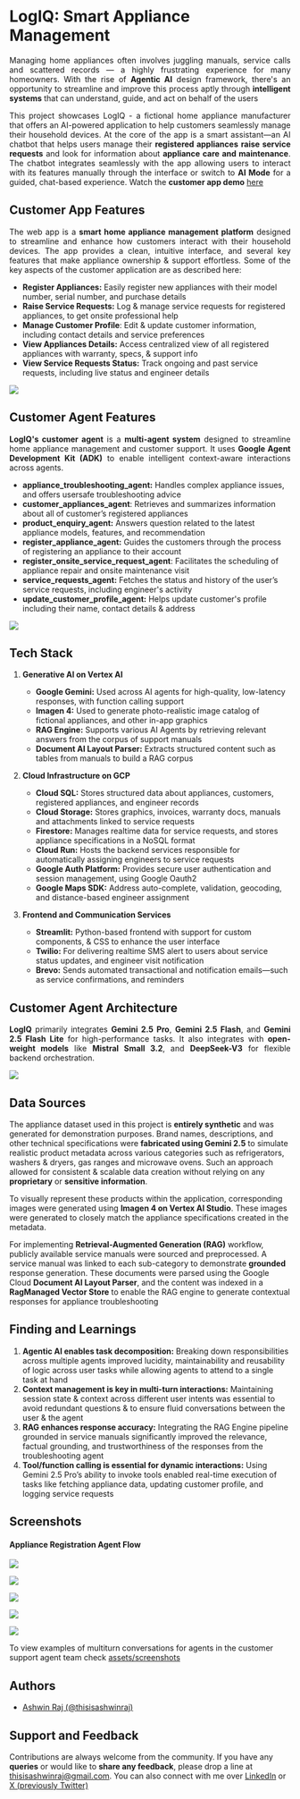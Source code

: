 # LogIQ: Smart Appliance Management

<P align='justify'>Managing home appliances often involves juggling manuals, service calls and scattered records — a highly frustrating experience for many homeowners. With the rise of <B>Agentic AI</B> design framework, there's an opportunity to streamline and improve this process aptly through <B>intelligent systems</B> that can understand, guide, and act on behalf of the users</P>

<P align='justify'>This project showcases LogIQ - a fictional home appliance manufacturer that offers an AI-powered application to help customers seamlessly manage their household devices. At the core of the app is a smart assistant—an  AI chatbot that helps users manage their <B>registered appliances</B> <B>raise service requests</B> and look for information about <B>appliance care and maintenance</B>. The chatbot integrates seamlessly with the app allowing users to interact with its features manually through the interface or switch to <B>AI Mode</B> for a guided, chat-based experience. Watch the <B>customer app demo</B> <a href='https://github.com/thisisashwinraj/LogIQ-Smart-Appliance-Management/tree/main?tab=readme-ov-file#screenshots'>here</a></P>

## Customer App Features

<P align='justify'>The web app is a <B>smart home appliance management platform</B> designed to streamline and enhance how customers interact with their household devices. The app provides a clean, intuitive interface, and several key features that make appliance ownership & support effortless. Some of the key aspects of the customer application are as described here:</P>

- **Register Appliances:** Easily register new appliances with their model number, serial number, and purchase details
- **Raise Service Requests:** Log & manage service requests for registered appliances, to get onsite professional help
- **Manage Customer Profile**: Edit & update customer information, including contact details and service preferences
- **View Appliances Details:** Access centralized view of all registered appliances with warranty, specs, & support info
- **View Service Requests Status:** Track ongoing and past service requests, including live status and engineer details

![](https://github.com/thisisashwinraj/LogIQ-Smart-Appliance-Management/blob/main/assets/screenshots/logiq_home_1.PNG)

## Customer Agent Features

<P align='justify'><B>LogIQ's customer agent</B> is a <B>multi-agent system</B> designed to streamline home appliance management and customer support. It uses <B>Google Agent Development Kit (ADK)</B> to enable intelligent context-aware interactions across agents.</P>

- **appliance_troubleshooting_agent:** Handles complex appliance issues, and offers usersafe troubleshooting advice
- **customer_appliances_agent**: Retrieves and summarizes information about all of customer’s registered appliances
- **product_enquiry_agent:** Answers question related to the latest appliance models, features, and recommendation
- **register_appliance_agent:** Guides the customers through the process of registering an appliance to their account
- **register_onsite_service_request_agent**: Facilitates the scheduling of appliance repair and onsite maintenance visit
- **service_requests_agent:** Fetches the status and history of the user’s service requests, including engineer's activity
- **update_customer_profile_agent:** Helps update customer's profile including their name, contact details & address

![](https://github.com/thisisashwinraj/LogIQ-Smart-Appliance-Management/blob/main/assets/screenshots/chat/appliance_troubleshooting/chat_appliance_troubleshooting_1.PNG)

## Tech Stack

1. **Generative AI on Vertex AI**
    - **Google Gemini:** Used across AI agents for high-quality, low-latency responses, with function calling support
    - **Imagen 4:** Used to generate photo-realistic image catalog of fictional appliances, and other in-app graphics
    - **RAG Engine:** Supports various AI Agents by retrieving relevant answers from the corpus of support manuals
    - **Document AI Layout Parser:** Extracts structured content such as tables from manuals to build a RAG corpus

2. **Cloud Infrastructure on GCP**
    - **Cloud SQL:** Stores structured data about appliances, customers, registered appliances, and engineer records
    - **Cloud Storage:** Stores graphics, invoices, warranty docs, manuals and attachments linked to service requests
    - **Firestore:** Manages realtime data for service requests, and stores appliance specifications in a NoSQL format
    - **Cloud Run:** Hosts the backend services responsible for automatically assigning engineers to service requests
    - **Google Auth Platform:** Provides secure user authentication and session management, using Google Oauth2
    - **Google Maps SDK:** Address auto-complete, validation, geocoding, and distance-based engineer assignment

3. **Frontend and Communication Services**
    - **Streamlit:** Python-based frontend with support for custom components, & CSS to enhance the user interface
    - **Twilio:** For delivering realtime SMS alert to users about service status updates, and engineer visit notification
    - **Brevo:** Sends automated transactional and notification emails—such as service confirmations, and reminders

## Customer Agent Architecture
<P align='justify'><B>LogIQ</B> primarily integrates <B>Gemini 2.5 Pro</B>, <B>Gemini 2.5 Flash</B>, and <B>Gemini 2.5 Flash Lite</B> for high-performance tasks. It also integrates with <B>open-weight models</B> like <B>Mistral Small 3.2</B>, and <B>DeepSeek-V3</B> for flexible backend orchestration.</P>

![](https://github.com/thisisashwinraj/LogIQ-Cloud-Services/blob/main/assets/architecture/customer_agent_architecture.png)

## Data Sources
The appliance dataset used in this project is **entirely synthetic** and was generated for demonstration purposes. Brand names, descriptions, and other technical specifications were **fabricated using Gemini 2.5** to simulate realistic product metadata across various categories such as refrigerators, washers & dryers, gas ranges and microwave ovens. Such an approach allowed for consistent & scalable data creation without relying on any **proprietary** or **sensitive information**.

To visually represent these products within the application, corresponding images were generated using **Imagen 4 on Vertex AI Studio**. These images were generated to closely match the appliance specifications created in the metadata.

For implementing **Retrieval-Augmented Generation (RAG)** workflow, publicly available service manuals were sourced and preprocessed. A service manual was linked to each sub-category to demonstrate **grounded** response generation. These documents were parsed using the Google Cloud **Document AI Layout Parser**, and the content was indexed in a **RagManaged Vector Store** to enable the RAG engine to generate contextual responses for appliance troubleshooting

## Finding and Learnings

1. **Agentic AI enables task decomposition:** Breaking down responsibilities across multiple agents improved lucidity, maintainability and reusability of logic across user tasks while allowing agents to attend to a single task at hand
2. **Context management is key in multi-turn interactions:** Maintaining session state & context across different user intents was essential to avoid redundant questions & to ensure fluid conversations between the user & the agent
3. **RAG enhances response accuracy:** Integrating the RAG Engine pipeline grounded in service manuals significantly improved the relevance, factual grounding, and trustworthiness of the responses from the troubleshooting agent
4. **Tool/function calling is essential for dynamic interactions:** Using Gemini 2.5 Pro’s ability to invoke tools enabled real-time execution of tasks like fetching appliance data, updating customer profile, and logging service requests

## Screenshots

#### Appliance Registration Agent Flow

![](https://github.com/thisisashwinraj/LogIQ-Smart-Appliance-Management/blob/main/assets/screenshots/chat/appliance_registration/chat_register_appliance_1.PNG)

![](https://github.com/thisisashwinraj/LogIQ-Smart-Appliance-Management/blob/main/assets/screenshots/chat/appliance_registration/chat_register_appliance_2.PNG)

![](https://github.com/thisisashwinraj/LogIQ-Smart-Appliance-Management/blob/main/assets/screenshots/chat/appliance_registration/chat_register_appliance_3.PNG)

![](https://github.com/thisisashwinraj/LogIQ-Smart-Appliance-Management/blob/main/assets/screenshots/chat/appliance_registration/chat_register_appliance_4.PNG)

![](https://github.com/thisisashwinraj/LogIQ-Smart-Appliance-Management/blob/main/assets/screenshots/chat/appliance_registration/registered_appliance_on_dashboard.PNG)

<!--
<HR>

#### 2. Product Enquiry Agent Flow

![](https://github.com/thisisashwinraj/LogIQ-Smart-Appliance-Management/blob/main/assets/screenshots/chat/product_enquiry/chat_product_enquiry_1.PNG)

![](https://github.com/thisisashwinraj/LogIQ-Smart-Appliance-Management/blob/main/assets/screenshots/chat/product_enquiry/chat_product_enquiry_2.PNG)

![](https://github.com/thisisashwinraj/LogIQ-Smart-Appliance-Management/blob/main/assets/screenshots/chat/product_enquiry/chat_product_enquiry_3.PNG)

![](https://github.com/thisisashwinraj/LogIQ-Smart-Appliance-Management/blob/main/assets/screenshots/chat/product_enquiry/chat_product_enquiry_4.PNG)

![](https://github.com/thisisashwinraj/LogIQ-Smart-Appliance-Management/blob/main/assets/screenshots/chat/product_enquiry/chat_product_enquiry_5.PNG)
-->

To view examples of multiturn conversations for agents in the customer support agent team check [assets/screenshots](https://github.com/thisisashwinraj/LogIQ-Smart-Appliance-Management/tree/main/assets/screenshots/chat)

## Authors
- [Ashwin Raj (@thisisashwinraj)](https://www.github.com/thisisashwinraj)

## Support and Feedback
Contributions are always welcome from the community. If you have any **queries** or would like to **share any feedback**, please drop a line at thisisashwinraj@gmail.com. You can also connect with me over [LinkedIn](https://www.linkedin.com/in/thisisashwinraj/) or [X (previously Twitter)](https://x.com/thisisashwinraj)
